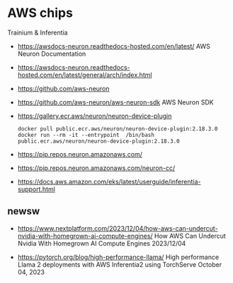 # AWS chips

Trainium & Inferentia

- https://awsdocs-neuron.readthedocs-hosted.com/en/latest/
  AWS Neuron Documentation
- https://awsdocs-neuron.readthedocs-hosted.com/en/latest/general/arch/index.html

- https://github.com/aws-neuron
- https://github.com/aws-neuron/aws-neuron-sdk
  AWS Neuron SDK

- https://gallery.ecr.aws/neuron/neuron-device-plugin

  ```
  docker pull public.ecr.aws/neuron/neuron-device-plugin:2.18.3.0
  docker run --rm -it --entrypoint  /bin/bash public.ecr.aws/neuron/neuron-device-plugin:2.18.3.0
  ```

- https://pip.repos.neuron.amazonaws.com/
- https://pip.repos.neuron.amazonaws.com/neuron-cc/

- https://docs.aws.amazon.com/eks/latest/userguide/inferentia-support.html

## newsw

- https://www.nextplatform.com/2023/12/04/how-aws-can-undercut-nvidia-with-homegrown-ai-compute-engines/
  How AWS Can Undercut Nvidia With Homegrown AI Compute Engines
  2023/12/04

- https://pytorch.org/blog/high-performance-llama/
  High performance Llama 2 deployments with AWS Inferentia2 using TorchServe
  October 04, 2023
